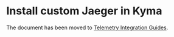 # Install custom Jaeger in Kyma

The document has been moved to [Telemetry Integration Guides](https://github.com/kyma-project/telemetry-manager/tree/main/docs/user/integration).
